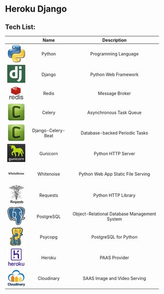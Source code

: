# Heroku Django

## Tech List:

|   | Name   | Description |
| :------: | :------: | :------: |
| ![Python](readme/python.png "Python") | Python | Programming Language |
| ![Django](readme/django.png "Django") | Django | Python Web Framework |
| ![Redis](readme/redis.png "Redis") | Redis | Message Broker |
| ![Celery](readme/celery.png "Celery") | Celery | Asynchronous Task Queue |
| ![Django-Celery-Beat](readme/celery.png "Django-Celery-Beat") | Django-Celery-Beat | Database-backed Periodic Tasks |
| ![Gunicorn](readme/gunicorn.png "Gunicorn") | Gunicorn | Python HTTP Server |
| ![Whitenoise](readme/whitenoise1.png "Whitenoise") | Whitenoise | Python Web App Static File Serving |
| ![Requests](readme/requests.png "Requests") | Requests | Python HTTP Library |
| ![PostgreSQL](readme/postgresql.png "PostgreSQL") | PostgreSQL | Object-Relational Database Management System |
| ![Psycopg](readme/psycopg.png "Psycopg") | Psycopg | PostgreSQL for Python |
| ![Heroku](readme/heroku.png "Heroku") | Heroku | PAAS Provider |
| ![Cloudinary](readme/cloudinary.png "Cloudinary") | Cloudinary | SAAS Image and Video Serving |
